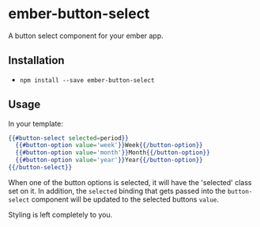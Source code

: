 # ember-button-select

A button select component for your ember app.

## Installation

* `npm install --save ember-button-select`

## Usage

In your template:

```hbs
{{#button-select selected=period}}
  {{#button-option value='week'}}Week{{/button-option}}
  {{#button-option value='month'}}Month{{/button-option}}
  {{#button-option value='year'}}Year{{/button-option}}
{{/button-select}}
```

When one of the button options is selected, it will have the 'selected' class set on it. In addition, the `selected` binding that gets passed into the `button-select` component will be updated to the selected buttons `value`.

Styling is left completely to you.
